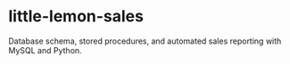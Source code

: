 # little-lemon-sales
Database schema, stored procedures, and automated sales reporting with MySQL and Python.
